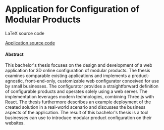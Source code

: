 # Application for Configuration of Modular Products
LaTeX source code

[Application source code](https://github.com/mishpajz-FIT/bachelors-3dwebprodconf)

#### Abstract

This bachelor's thesis focuses on the design and development of a web application for 3D online configuration of modular products. The thesis examines comparable existing applications and implements a product-agnostic, front-end-only, customizable web configurator conceived for use by small businesses. The configurator provides a straightforward definition of configurable products and operates solely using a web server. The implementation leverages modern technologies, combining Three.js with React. The thesis furthermore describes an example deployment of the created solution in a real-world scenario and discusses the business aspects of the application. The result of this bachelor's thesis is a tool businesses can use to introduce modular product configuration on their websites.

